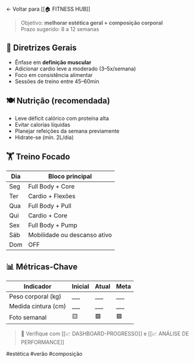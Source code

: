 ← Voltar para [[🏠 FITNESS HUB]]

> Objetivo: **melhorar estética geral + composição corporal**  
> Prazo sugerido: 8 a 12 semanas

## 🧭 Diretrizes Gerais

- Ênfase em **definição muscular**
- Adicionar cardio leve a moderado (3–5x/semana)
- Foco em consistência alimentar
- Sessões de treino entre 45–60min

## 🍽️ Nutrição (recomendada)

- Leve déficit calórico com proteína alta
- Evitar calorias líquidas
- Planejar refeições da semana previamente
- Hidrate-se (mín. 2L/dia)

## 🏋️ Treino Focado

| Dia | Bloco principal              |
| --- | ---------------------------- |
| Seg | Full Body + Core             |
| Ter | Cardio + Flexões             |
| Qua | Full Body + Pull             |
| Qui | Cardio + Core                |
| Sex | Full Body + Pump             |
| Sáb | Mobilidade ou descanso ativo |
| Dom | OFF                          |
## 📊 Métricas-Chave

| Indicador           | Inicial | Atual | Meta |
| ------------------- | ------- | ----- | ---- |
| Peso corporal (kg)  | ___     | ___   | ___  |
| Medida cintura (cm) | ___     | ___   | ___  |
| Foto semanal        | 🟨      | 🟩    | 🟩   |

> 🔁 Verifique com [[📈 DASHBOARD-PROGRESSO]] e [[📈 ANÁLISE DE PERFORMANCE]]

#estética #verão #composição
